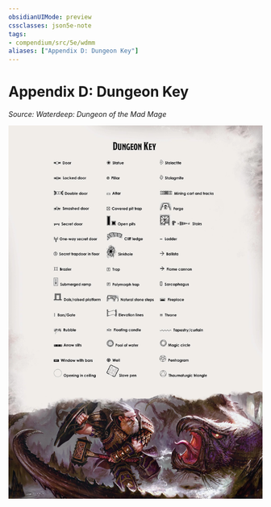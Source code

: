 ```yaml
---
obsidianUIMode: preview
cssclasses: json5e-note
tags:
- compendium/src/5e/wdmm
aliases: ["Appendix D: Dungeon Key"]
---
```

# Appendix D: Dungeon Key
*Source: Waterdeep: Dungeon of the Mad Mage* 

![](https://raw.githubusercontent.com/5etools-mirror-2/5etools-img/main/adventure/WDMM/key.webp#center)